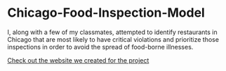 # Chicago-Food-Inspection-Model
 
 I, along with a few of my classmates, attempted to identify restaurants in Chicago that are most likely to have critical violations and prioritize those inspections in order to avoid the spread of food-borne illnesses.
 
[Check out the website we created for the project](https://sites.google.com/harvard.edu/data-driven-food-inspections)
